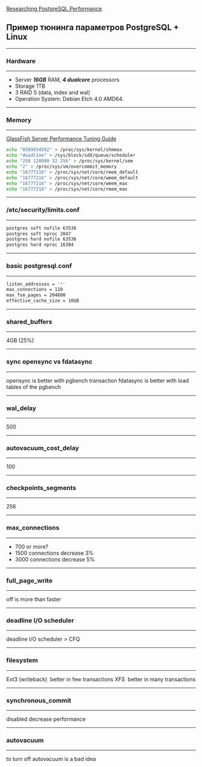 [Researching PostgreSQL Performance](https://www.pgcon.org/2008/schedule/track/DBA/90.en.html)
## Пример тюнинга параметров PostgreSQL + Linux
***
### Hardware
***
* Server ***16GB*** RAM, ***4 dual­core*** processors
* Storage 1TB
* 3 RAID 5 (data, index and wal)
* Operation System: Debian Etch 4.0 AMD64.   
***
### Memory
***
[GlassFish Server Performance Tuning Guide](https://docs.oracle.com/cd/E26576_01/doc.312/e24936/tuning-os.htm#abeji)
```bash
echo "8589934592" > /proc/sys/kernel/shmmax
echo "deadline" > /sys/block/sdX/queue/scheduler
echo "250 128000 32 256" > /proc/sys/kernel/sem
echo "2" > /proc/sys/vm/overcommit_memory
echo "16777216" > /proc/sys/net/core/rmem_default
echo "16777216" > /proc/sys/net/core/wmem_default
echo "16777216" > /proc/sys/net/core/wmem_max
echo "16777216" > /proc/sys/net/core/rmem_max
```
***
### /etc/security/limits.conf
***
```bash
postgres soft nofile 63536
postgres soft nproc 2047
postgres hard nofile 63536
postgres hard nproc 16384
```
***
### basic postgresql.conf
***
```bash
listen_addresses = '*'
max_connections = 110
max_fsm_pages = 204800
effective_cache_size = 10GB
```
***
### shared_buffers 
***
4GB (25%)
***
### sync opensync vs fdatasync 
***
opensync is better with pgbench transaction
fdatasync is better with load tables of the pgbench
***
### wal_delay 
***
500
***
### autovacuum_cost_delay 
***
100
***
### checkpoints_segments 
***
256
***
### max_connections
***
* 700 or more?
* 1500 connections decrease 3%
* 3000 connections decrease 5%
***
### full_page_write 
***
off is more than faster
***
### deadline I/O scheduler
***
deadline I/O scheduler > CFQ
***
### filesystem
***
Ext3 (writeback) ­ better in few transactions
XFS ­ better in many transactions
***
### synchronous_commit 
***
disabled decrease performance
***
### autovacuum
***
to turn off autovacuum is a bad idea





























